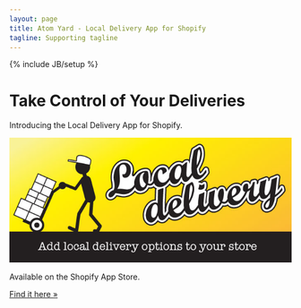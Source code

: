 ```yaml
---
layout: page
title: Atom Yard - Local Delivery App for Shopify
tagline: Supporting tagline
---
```

{% include JB/setup %}

<div class="jumbotron">
        <h1>Take Control of Your Deliveries</h1>
        <p class="lead">Introducing the Local Delivery App for Shopify.</p>
        <a href='http://apps.shopify.com/local-delivery-1'><img class="img-rounded" alt='Local Delivery' src='/assets/img/local_delivery.jpg' /></a>
        <p class="lead">Available on the Shopify App Store.</p>
        <a class="btn btn-primary btn-large" href="http://apps.shopify.com/local-delivery-1">Find it here &raquo;</a>
</div>




                                    